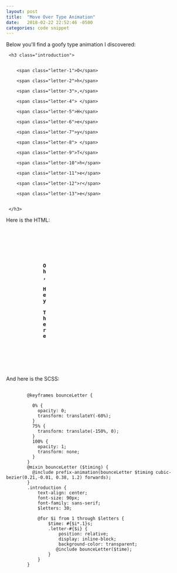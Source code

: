```yaml
---
layout: post
title:  "Move Over Type Animation"
date:   2018-02-22 22:52:46 -0500
categories: code snippet
---
```


Below you'll find a goofy type animation I discovered:
<div class="wrapper">
             

	 <h3 class="introduction">

	 	
 		<span class="letter-1">O</span>
 	
 		<span class="letter-2">h</span>
 	
 		<span class="letter-3">,</span>
 	
 		<span class="letter-4"> </span>
 	
 		<span class="letter-5">H</span>
 	
 		<span class="letter-6">e</span>
 	
 		<span class="letter-7">y</span>
 	
 		<span class="letter-8"> </span>
 	
 		<span class="letter-9">T</span>
 	
 		<span class="letter-10">h</span>
 	
 		<span class="letter-11">e</span>
 	
 		<span class="letter-12">r</span>
 	
 		<span class="letter-13">e</span>
 	
	 	
	 </h3>
</div>

Here is the HTML: 

<pre>
  <code>
	<div class="wrapper">
        <h3 class="introduction">
			<span class="letter-1">O</span>
			<span class="letter-2">h</span>
			<span class="letter-3">,</span>
			<span class="letter-4"> </span>
			<span class="letter-5">H</span>
			<span class="letter-6">e</span>
			<span class="letter-7">y</span>
			<span class="letter-8"> </span>
			<span class="letter-9">T</span>
			<span class="letter-10">h</span>
			<span class="letter-11">e</span>
			<span class="letter-12">r</span>
			<span class="letter-13">e</span>
		</h3>
      </div>
	</code>
</pre>


And here is the SCSS: 


<pre>
	<code>
		@keyframes bounceLetter {
		  
		  0% {
		    opacity: 0;
		    transform: translateY(-60%);
		  }
		  75% {
		    transform: translate(-150%, 0);
		  }
		  100% {
		    opacity: 1;
		    transform: none;
		  }
		}
		@mixin bounceLetter ($timing) {
		  @include prefix-animation(bounceLetter $timing cubic-bezier(0.21,-0.01, 0.38, 1.2) forwards);
		}
		.introduction {
			text-align: center;
			font-size: 90px;
			font-family: sans-serif;
			$letters: 30;

			@for $i from 1 through $letters {
			    $time: #{$i*.1}s;
			    .letter-#{$i} { 
			    	position: relative;
			    	display: inline-block;
			    	background-color: transparent;
			       @include bounceLetter($time);	
			    }
			}
		}
	</code>
</pre>